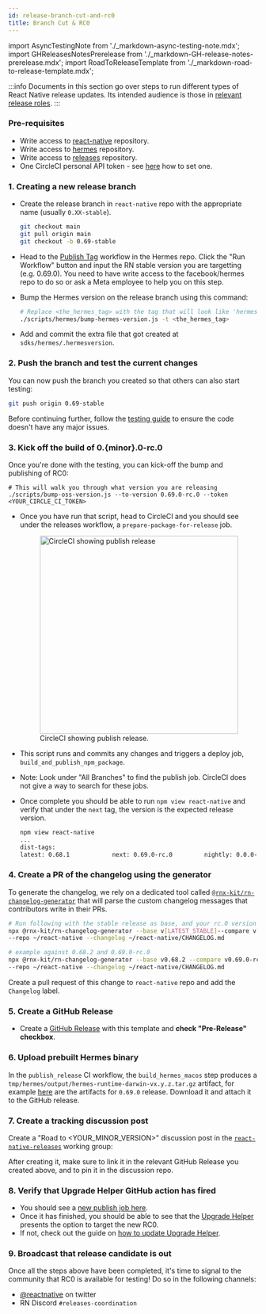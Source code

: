 ```yaml
---
id: release-branch-cut-and-rc0
title: Branch Cut & RC0
---
```


import AsyncTestingNote from './\_markdown-async-testing-note.mdx';
import GHReleasesNotesPrerelease from './\_markdown-GH-release-notes-prerelease.mdx';
import RoadToReleaseTemplate from './\_markdown-road-to-release-template.mdx';

:::info
Documents in this section go over steps to run different types of React Native release updates. Its intended audience is those in [relevant release roles](./release-roles-responsibilites.md).
:::

### Pre-requisites

- Write access to [react-native](https://github.com/facebook/react-native) repository.
- Write access to [hermes](https://github.com/facebook/hermes) repository.
- Write access to [releases](https://github.com/reactwg/react-native-releases) repository.
- One CircleCI personal API token - see [here](https://circleci.com/docs/managing-api-tokens#creating-a-personal-api-token) how to set one.

### 1. Creating a new release branch

- Create the release branch in `react-native` repo with the appropriate name (usually `0.XX-stable`).

  ```bash
  git checkout main
  git pull origin main
  git checkout -b 0.69-stable
  ```

- Head to the [Publish Tag](https://github.com/facebook/hermes/actions/workflows/create-tag.yml) workflow in the Hermes repo. Click the "Run Workflow" button and input the RN stable version you are targetting (e.g. 0.69.0). You need to have write access to the facebook/hermes repo to do so or ask a Meta employee to help you on this step.

- Bump the Hermes version on the release branch using this command:

  ```bash
  # Replace <the_hermes_tag> with the tag that will look like 'hermes-2022-07-20-RNv0.70.0-bc97c5399e0789c0a323f8e1431986e207a9e8ba'
  ./scripts/hermes/bump-hermes-version.js -t <the_hermes_tag>
  ```

- Add and commit the extra file that got created at `sdks/hermes/.hermesversion`.

### 2. Push the branch and test the current changes

You can now push the branch you created so that others can also start testing:

```bash
git push origin 0.69-stable
```

Before continuing further, follow the [testing guide](/contributing/release-testing) to ensure the code doesn't have any major issues.

<AsyncTestingNote/>

### 3. Kick off the build of 0.{minor}.0-rc.0

Once you're done with the testing, you can kick-off the bump and publishing of RC0:

```
# This will walk you through what version you are releasing
./scripts/bump-oss-version.js --to-version 0.69.0-rc.0 --token <YOUR_CIRCLE_CI_TOKEN>
```

- Once you have run that script, head to CircleCI and you should see under the releases workflow, a `prepare-package-for-release` job.

  <figure>
    <img width="400" alt="CircleCI showing publish release" src="https://user-images.githubusercontent.com/1309636/150040711-cfbc2fe3-91eb-42b9-bd06-de2aa7fb94ea.png"/>
    <figcaption>CircleCI showing publish release.</figcaption>
  </figure>

- This script runs and commits any changes and triggers a deploy job, `build_and_publish_npm_package`.
- Note: Look under "All Branches" to find the publish job. CircleCI does not give a way to search for these jobs.
- Once complete you should be able to run `npm view react-native` and verify that under the `next` tag, the version is the expected release version.

  ```bash
  npm view react-native
  ...
  dist-tags:
  latest: 0.68.1            next: 0.69.0-rc.0         nightly: 0.0.0-f617e022c
  ```

### 4. Create a PR of the changelog using the generator

To generate the changelog, we rely on a dedicated tool called [`@rnx-kit/rn-changelog-generator`](https://github.com/microsoft/rnx-kit/tree/main/incubator/rn-changelog-generator) that will parse the custom changelog messages that contributors write in their PRs.

```bash
# Run following with the stable release as base, and your rc.0 version
npx @rnx-kit/rn-changelog-generator --base v[LATEST_STABLE]--compare v[YOUR_RC_0] \
--repo ~/react-native --changelog ~/react-native/CHANGELOG.md

# example against 0.68.2 and 0.69.0-rc.0
npx @rnx-kit/rn-changelog-generator --base v0.68.2 --compare v0.69.0-rc.0 \
--repo ~/react-native --changelog ~/react-native/CHANGELOG.md
```

Create a pull request of this change to `react-native` repo and add the `Changelog` label.

### 5. Create a GitHub Release

- Create a [GitHub Release](https://github.com/facebook/react-native/releases) with this template and **check "Pre-Release" checkbox**.

<GHReleasesNotesPrerelease />

### 6. Upload prebuilt Hermes binary

In the `publish_release` CI workflow, the `build_hermes_macos` step produces a `tmp/hermes/output/hermes-runtime-darwin-vx.y.z.tar.gz` artifact, for example [here](https://app.circleci.com/pipelines/github/facebook/react-native/13933/workflows/5f2ad198-2264-4e7e-8c62-7b28e97532d8/jobs/262322/artifacts) are the artifacts for `0.69.0` release. Download it and attach it to the GitHub release.

### 7. Create a tracking discussion post

Create a "Road to <YOUR_MINOR_VERSION>" discussion post in the [`react-native-releases`](https://github.com/reactwg/react-native-releases/discussions) working group:

<RoadToReleaseTemplate />

After creating it, make sure to link it in the relevant GitHub Release you created above, and to pin it in the discussion repo.

### 8. Verify that Upgrade Helper GitHub action has fired

- You should see a [new publish job here](https://github.com/react-native-community/rn-diff-purge/actions).
- Once it has finished, you should be able to see that the [Upgrade Helper](https://react-native-community.github.io/upgrade-helper/) presents the option to target the new RC0.
- If not, check out the guide on [how to update Upgrade Helper](/contributing/updating-upgrade-helper).

### 9. Broadcast that release candidate is out

Once all the steps above have been completed, it's time to signal to the community that RC0 is available for testing! Do so in the following channels:

- [@reactnative](https://twitter.com/reactnative) on twitter
- RN Discord `#releases-coordination`
